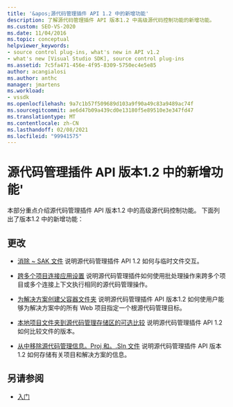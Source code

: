 ```yaml
---
title: '&apos;源代码管理插件 API 1.2 中的新增功能'
description: 了解源代码管理插件 API 版本1.2 中高级源代码控制功能的新增功能。
ms.custom: SEO-VS-2020
ms.date: 11/04/2016
ms.topic: conceptual
helpviewer_keywords:
- source control plug-ins, what's new in API v1.2
- what's new [Visual Studio SDK], source control plug-ins
ms.assetid: 7c5fa471-456e-4f95-8309-5750ec4e5e85
author: acangialosi
ms.author: anthc
manager: jmartens
ms.workload:
- vssdk
ms.openlocfilehash: 9a7c1b57f509689d103a9f90a49c83a9489ac74f
ms.sourcegitcommit: ae6d47b09a439cd0e13180f5e89510e3e347fd47
ms.translationtype: MT
ms.contentlocale: zh-CN
ms.lasthandoff: 02/08/2021
ms.locfileid: "99941575"
---
```

# <a name="what39s-new-in-the-source-control-plug-in-api-version-12"></a>源代码管理插件 API 版本1.2 中的新增功能&#39;
本部分重点介绍源代码管理插件 API 版本1.2 中的高级源代码控制功能。 下面列出了版本1.2 中的新增功能：

## <a name="changes"></a>更改
- [消除 ~ SAK 文件](../../extensibility/internals/elimination-of-tilde-sak-files.md) 说明源代码管理插件 API 1.2 如何与临时文件交互。

- [跨多个项目连接应用设置](../../extensibility/internals/application-of-settings-across-multiple-project-connections.md) 说明源代码管理插件如何使用批处理操作来跨多个项目或多个连接上下文执行相同的源代码管理操作。

- [为解决方案创建父容器文件夹](../../extensibility/internals/creating-parent-container-folders-for-solutions.md) 说明源代码管理插件 API 版本1.2 如何使用户能够为解决方案中的所有 Web 项目指定一个根源代码管理目标。

- [本地项目文件夹到源代码管理存储区的可选比较](../../extensibility/internals/optional-comparison-of-local-project-folder-to-source-control-store.md) 说明源代码管理插件 API 1.2 如何比较文件的版本。

- [从中移除源代码管理信息。Proj 和。.Sln 文件](../../extensibility/internals/removal-of-source-control-information-from-dot-proj-and-dot-sln-files.md) 说明源代码管理插件 API 版本1.2 如何存储有关项目和解决方案的信息。

## <a name="see-also"></a>另请参阅
- [入门](../../extensibility/internals/getting-started-with-source-control-plug-ins.md)
